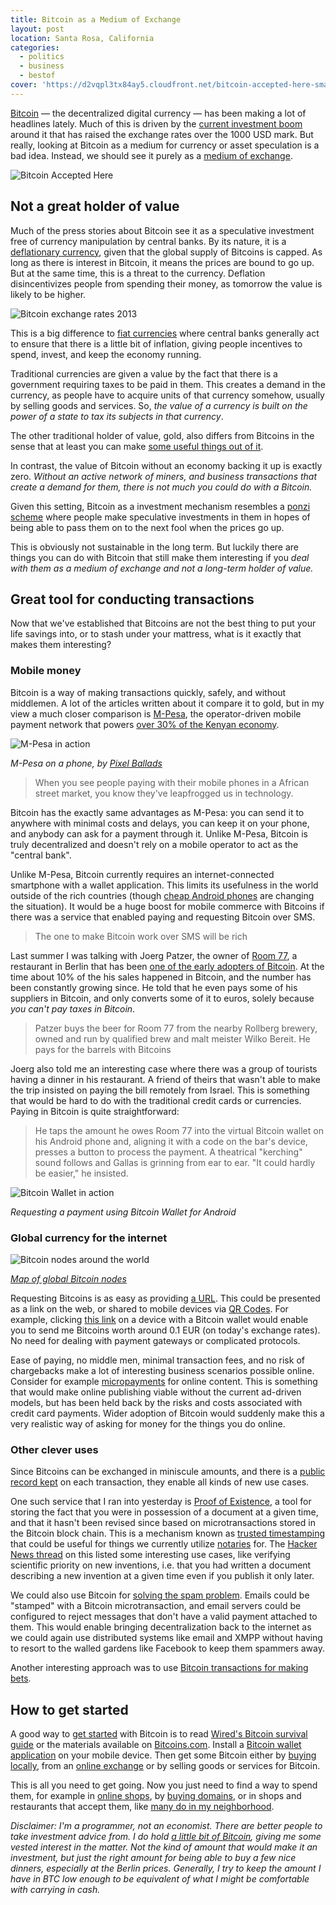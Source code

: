 ```yaml
---
title: Bitcoin as a Medium of Exchange
layout: post
location: Santa Rosa, California
categories:
  - politics
  - business
  - bestof
cover: 'https://d2vqpl3tx84ay5.cloudfront.net/bitcoin-accepted-here-small.png'
---
```

[Bitcoin](http://www.bitcoins.com/) &mdash; the decentralized digital currency &mdash; has been making a lot of headlines lately. Much of this is driven by the [current investment boom](http://www.economist.com/news/leaders/21590901-it-looks-overvalued-even-if-digital-currency-crashes-others-will-follow-bitcoin) around it that has raised the exchange rates over the 1000 USD mark. But really, looking at Bitcoin as a medium for currency or asset speculation is a bad idea. Instead, we should see it purely as a [medium of exchange](http://en.wikipedia.org/wiki/Medium_of_exchange).

![Bitcoin Accepted Here](https://d2vqpl3tx84ay5.cloudfront.net/bitcoin-accepted-here-small.png)

## Not a great holder of value

Much of the press stories about Bitcoin see it as a speculative investment free of currency manipulation by central banks. By its nature, it is a [deflationary currency](https://en.bitcoin.it/wiki/Deflationary_spiral), given that the global supply of Bitcoins is capped. As long as there is interest in Bitcoin, it means the prices are bound to go up. But at the same time, this is a threat to the currency. Deflation disincentivizes people from spending their money, as tomorrow the value is likely to be higher.

![Bitcoin exchange rates 2013](https://d2vqpl3tx84ay5.cloudfront.net/bitcoin-chart-2013-11-small.png)

This is a big difference to [fiat currencies](http://en.wikipedia.org/wiki/Fiat_money) where central banks generally act to ensure that there is a little bit of inflation, giving people incentives to spend, invest, and keep the economy running.

Traditional currencies are given a value by the fact that there is a government requiring taxes to be paid in them. This creates a demand in the currency, as people have to acquire units of that currency somehow, usually by selling goods and services. So, *the value of a currency is built on the power of a state to tax its subjects in that currency*.

The other traditional holder of value, gold, also differs from Bitcoins in the sense that at least you can make [some useful things out of it](http://en.wikipedia.org/wiki/Gold#Applications).

In contrast, the value of Bitcoin without an economy backing it up is exactly zero. *Without an active network of miners, and business transactions that create a demand for them, there is not much you could do with a Bitcoin.*

Given this setting, Bitcoin as a investment mechanism resembles a [ponzi scheme](http://en.wikipedia.org/wiki/Ponzi_scheme) where people make speculative investments in them in hopes of being able to pass them on to the next fool when the prices go up.

This is obviously not sustainable in the long term. But luckily there are things you can do with Bitcoin that still make them interesting if you *deal with them as a medium of exchange and not a long-term holder of value.*

## Great tool for conducting transactions

Now that we've established that Bitcoins are not the best thing to put your life savings into, or to stash under your mattress, what is it exactly that makes them interesting?

### Mobile money


Bitcoin is a way of making transactions quickly, safely, and without middlemen. A lot of the articles written about it compare it to gold, but in my view a much closer comparison is [M-Pesa](http://en.wikipedia.org/wiki/M-Pesa), the operator-driven mobile payment network that powers [over 30% of the Kenyan economy](http://qz.com/57504/31-of-kenyas-gdp-is-spent-through-mobile-phones/).

![M-Pesa in action](https://d2vqpl3tx84ay5.cloudfront.net/m-pesa-cell-phone.jpg)

*M-Pesa on a phone, by [Pixel Ballads](http://pixelballads.wordpress.com/2012/01/14/mobile-technology-and-the-unbanked-m-pesa-part-3/)*

> When you see people paying with their mobile phones in a African street market, you know they've leapfrogged us in technology.

Bitcoin has the exactly same advantages as M-Pesa: you can send it to anywhere with minimal costs and delays, you can keep it on your phone, and anybody can ask for a payment through it. Unlike M-Pesa, Bitcoin is truly decentralized and doesn't rely on a mobile operator to act as the "central bank". 

Unlike M-Pesa, Bitcoin currently requires an internet-connected smartphone with a wallet application. This limits its usefulness in the world outside of the rich countries (though [cheap Android phones](http://techcrunch.com/2012/12/10/50-android-smartphones-are-disrupting-africa-much-faster-than-you-think-says-wikipedias-jimmy-wales/) are changing the situation). It would be a huge boost for mobile commerce with Bitcoins if there was a service that enabled paying and requesting Bitcoin over SMS.

> The one to make Bitcoin work over SMS will be rich

Last summer I was talking with Joerg Patzer, the owner of [Room 77](http://www.room77.de/), a restaurant in Berlin that has been [one of the early adopters of Bitcoin](http://www.theguardian.com/technology/2013/apr/26/bitcoins-gain-currency-in-berlin). At the time about 10% of the his sales happened in Bitcoin, and the number has been constantly growing since. He told that he even pays some of his suppliers in Bitcoin, and only converts some of it to euros, solely because *you can't pay taxes in Bitcoin*.

> Patzer buys the beer for Room 77 from the nearby Rollberg brewery, owned and run by qualified brew and malt meister Wilko Bereit. He pays for the barrels with Bitcoins

Joerg also told me an interesting case where there was a group of tourists having a dinner in his restaurant. A friend of theirs that wasn't able to make the trip insisted on paying the bill remotely from Israel. This is something that would be hard to do with the traditional credit cards or currencies. Paying in Bitcoin is quite straightforward:

> He taps the amount he owes Room 77 into the virtual Bitcoin wallet on his Android phone and, aligning it with a code on the bar's device, presses a button to process the payment. A theatrical "kerching" sound follows and Gallas is grinning from ear to ear. "It could hardly be easier," he insisted.

![Bitcoin Wallet in action](https://d2vqpl3tx84ay5.cloudfront.net/bitcoin-wallet-small.png)

*Requesting a payment using Bitcoin Wallet for Android*

### Global currency for the internet

![Bitcoin nodes around the world](https://d2vqpl3tx84ay5.cloudfront.net/bitcoin-nodes-globe-small.png)

*[Map of global Bitcoin nodes](https://blockchain.info/nodes-globe)*

Requesting Bitcoins is as easy as providing [a URL](https://en.bitcoin.it/wiki/URI_Scheme). This could be presented as a link on the web, or shared to mobile devices via [QR Codes](http://en.wikipedia.org/wiki/QR_code). For example, clicking [this link](bitcoin:1L1imk8ehERDQSjDYUQ3v7gsstXJxTkr8m?amount=0.0001&label=Bergie) on a device with a Bitcoin wallet would enable you to send me Bitcoins worth around 0.1 EUR (on today's exchange rates). No need for dealing with payment gateways or complicated protocols.

Ease of paying, no middle men, minimal transaction fees, and no risk of chargebacks make a lot of interesting business scenarios possible online. Consider for example [micropayments](http://en.wikipedia.org/wiki/Micropayment) for online content. This is something that would make online publishing viable without the current ad-driven models, but has been held back by the risks and costs associated with credit card payments. Wider adoption of Bitcoin would suddenly make this a very realistic way of asking for money for the things you do online.

### Other clever uses

Since Bitcoins can be exchanged in miniscule amounts, and there is a [public record kept](https://blockchain.info/) on each transaction, they enable all kinds of new use cases.

One such service that I ran into yesterday is [Proof of Existence](http://www.proofofexistence.com/), a tool for storing the fact that you were in possession of a document at a given time, and that it hasn't been revised since based on microtransactions stored in the Bitcoin block chain. This is a mechanism known as [trusted timestamping](http://en.wikipedia.org/wiki/Trusted_timestamping) that could be useful for things we currently utilize [notaries](http://en.wikipedia.org/wiki/Notary) for. The [Hacker News thread](https://news.ycombinator.com/item?id=6809929) on this listed some interesting use cases, like verifying scientific priority on new inventions, i.e. that you had written a document describing a new invention at a given time even if you publish it only later.

We could also use Bitcoin for [solving the spam problem](http://en.wikipedia.org/wiki/Cost-based_anti-spam_systems). Emails could be "stamped" with a Bitcoin microtransaction, and email servers could be configured to reject messages that don't have a valid payment attached to them. This would enable bringing decentralization back to the internet as we could again use distributed systems like email and XMPP without having to resort to the walled gardens like Facebook to keep them spammers away.

Another interesting approach was to use [Bitcoin transactions for making bets](https://en.bitcoin.it/wiki/SatoshiDice).

## How to get started

A good way to [get started](http://www.bitcoins.com/getting-started) with Bitcoin is to read [Wired's Bitcoin survival guide](http://www.wired.com/wiredenterprise/2013/11/bitcoin-survival-guide/) or the materials available on [Bitcoins.com](http://www.bitcoins.com/). Install a [Bitcoin wallet application](http://www.bitcoins.com/directory) on your mobile device. Then get some Bitcoin either by [buying locally](https://localbitcoins.com/), from an [online exchange](http://www.bitcoins.com/directory#exchanges) or by selling goods or services for Bitcoin.

This is all you need to get going. Now you just need to find a way to spend them, for example in [online shops](http://www.shopify.com/blog/10446157-shopify-merchants-can-now-accept-bitcoin), by [buying domains](https://www.namecheap.com/support/payment-options/bitcoin.aspx), or in shops and restaurants that accept them, like [many do in my neighborhood](http://bitcoinkiez.de/).

*Disclaimer: I'm a programmer, not an economist. There are better people to take investment advice from. I do hold [a little bit of Bitcoin](https://blockchain.info/address/1L1imk8ehERDQSjDYUQ3v7gsstXJxTkr8m), giving me some vested interest in the matter. Not the kind of amount that would make it an investment, but just the right amount for being able to buy a few nice dinners, especially at the Berlin prices. Generally, I try to keep the amount I have in BTC low enough to be equivalent of what I might be comfortable with carrying in cash.*
